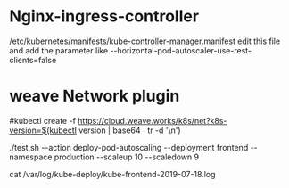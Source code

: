 # Nginx-ingress-controller
/etc/kubernetes/manifests/kube-controller-manager.manifest edit this file and add the parameter like --horizontal-pod-autoscaler-use-rest-clients=false

# weave Network plugin

#kubectl create -f https://cloud.weave.works/k8s/net?k8s-version=$(kubectl version | base64 | tr -d '\n')


 ./test.sh --action deploy-pod-autoscaling  --deployment frontend --namespace production --scaleup 10  --scaledown 9
 
 
 cat /var/log/kube-deploy/kube-frontend-2019-07-18.log
